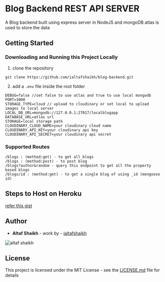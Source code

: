 
# Blog Backend REST API SERVER

A Blog backend built using express server in NodeJS and  mongoDB atlas is used to store the data 

## Getting Started

### Downloading and Running this Project Locally
1. clone the repository
```
git clone https://github.com/ialtafshaikh/blog-backend.git
```
2. add a ``.env`` file inside the root folder
```
DEBUG=false //set false to use atlas and true to use local mongodb
PORT=3000
STORAGE_TYPE=cloud // upload to cloudinary or set local to upload images to local server
LOCAL_DB_URL=mongodb://127.0.0.1:27017/localblogapp
DATABASE_URL=atlas url
STORAGE=local storage path
CLOUDINARY_CLOUD_NAME=your cloudinary cloud name
CLOUDINARY_API_KEY=your cloudinary api key
CLOUDINARY_API_SECRET=your cloudinary api secret
```

### Supported Routes

```
/blogs : (method:get) - to get all blogs 
/blogs : (method:post) - to post blog
/blogs?author&random - query this endpoint to get all the property based blogs
/blogs/id : (method:get) - to get a single blog of using _id (mongoose id)
```

## Steps to Host on Heroku

[refer this gist](https://gist.github.com/ialtafshaikh/8336df5d417109b12c46bd20ccda4e17)


## Author

* **Altaf Shaikh** - *work by* - [ialtafshaikh](https://github.com/ialtafshaikh)

![altaf shaikh](https://raw.githubusercontent.com/ialtafshaikh/static-files/master/coollogo_com-327551664.png)


## License

This project is licensed under the MIT License - see the [LICENSE.md](LICENSE.md) file for details
